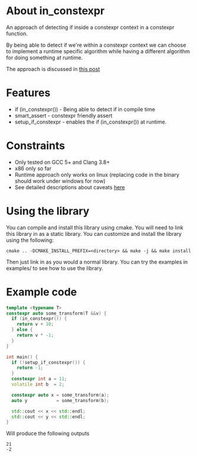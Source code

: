 # About in_constexpr
An approach of detecting if inside a constexpr context in a constexpr function. 

By being able to detect if we're within a constexpr context we can choose to implement
a runtime specific algorithm while having a different algorithm for doing something at runtime. 

The approach is discussed in [this post](http://saadahmad.ca/detecting-evaluation-context-inside-constexpr-functions/)

# Features
* if (in_constexpr()) - Being able to detect if in compile time 
* smart_assert        - constexpr friendly assert
* setup_if_constexpr  - enables the if (in_constexpr()) at runtime. 

# Constraints
* Only tested on GCC 5+ and Clang 3.8+
* x86 only so far
* Runtime approach only works on linux (replacing code in the binary should work under windows for now)
* See detailed descriptions about caveats [here](http://saadahmad.ca/detecting-evaluation-context-inside-constexpr-functions/#caveats)

# Using the library
You can compile and install this library using cmake. You will need to link this library in as a static library.
You can customize and install the library using the following:
```
cmake .. -DCMAKE_INSTALL_PREFIX=<directory> && make -j && make install
```
Then just link in as you would a normal library. You can try the examples in examples/ to see how to use the library.

# Example code
```cpp
template <typename T>
constexpr auto some_transform(T &&v) {
  if (in_constexpr()) {
    return v + 10;
  } else {
    return v * -1;
  }
}

int main() {
  if (!setup_if_constexpr()) {
    return -1;
  }
  constexpr int a = 11;
  volatile int b  = 2;

  constexpr auto x = some_transform(a);
  auto y           = some_transform(b);

  std::cout << x << std::endl;
  std::cout << y << std::endl;
}
```
Will produce the following outputs
```
21
-2
```
